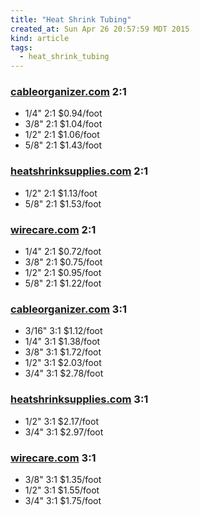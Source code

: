 ```yaml
---
title: "Heat Shrink Tubing"
created_at: Sun Apr 26 20:57:59 MDT 2015
kind: article
tags:
  - heat_shrink_tubing
---
```



### [cableorganizer.com](http://www.cableorganizer.com/heat-shrink/heat-shrink2.htm) 2:1

* 1/4" 2:1 $0.94/foot
* 3/8" 2:1 $1.04/foot
* 1/2" 2:1 $1.06/foot
* 5/8" 2:1 $1.43/foot

### [heatshrinksupplies.com](http://heatshrinksupplies.com/professional-grade.html) 2:1

* 1/2" 2:1 $1.13/foot
* 5/8" 2:1 $1.53/foot

### [wirecare.com](https://www.wirecare.com/products.asp?prodline=h2) 2:1

* 1/4" 2:1 $0.72/foot
* 3/8" 2:1 $0.75/foot
* 1/2" 2:1 $0.95/foot
* 5/8" 2:1 $1.22/foot

### [cableorganizer.com](http://www.cableorganizer.com/heat-shrink/heat-shrink3.htm) 3:1

* 3/16" 3:1 $1.12/foot
* 1/4" 3:1 $1.38/foot
* 3/8" 3:1 $1.72/foot
* 1/2" 3:1 $2.03/foot
* 3/4" 3:1 $2.78/foot

### [heatshrinksupplies.com](http://heatshrinksupplies.com/3-1-professional-grade.html) 3:1

* 1/2" 3:1 $2.17/foot
* 3/4" 3:1 $2.97/foot

### [wirecare.com](https://www.wirecare.com/products.asp?prodline=h3) 3:1

* 3/8" 3:1 $1.35/foot
* 1/2" 3:1 $1.55/foot
* 3/4" 3:1 $1.75/foot

